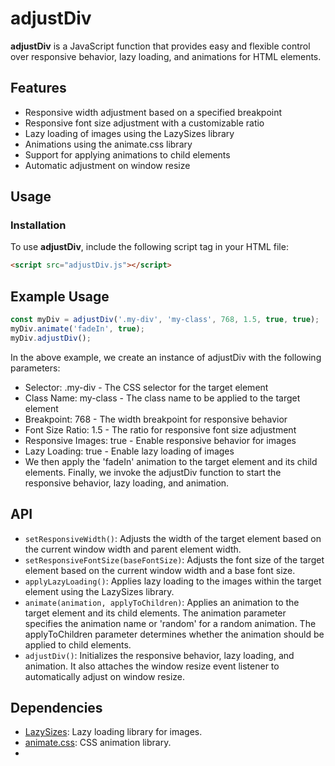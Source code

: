 # adjustDiv

**adjustDiv** is a JavaScript function that provides easy and flexible control over responsive behavior, lazy loading, and animations for HTML elements.

## Features

- Responsive width adjustment based on a specified breakpoint
- Responsive font size adjustment with a customizable ratio
- Lazy loading of images using the LazySizes library
- Animations using the animate.css library
- Support for applying animations to child elements
- Automatic adjustment on window resize

## Usage

### Installation

To use **adjustDiv**, include the following script tag in your HTML file:

```html
<script src="adjustDiv.js"></script>
```
  
## Example Usage
```javascript
const myDiv = adjustDiv('.my-div', 'my-class', 768, 1.5, true, true);
myDiv.animate('fadeIn', true);
myDiv.adjustDiv();
```


In the above example, we create an instance of adjustDiv with the following parameters:

- Selector: .my-div - The CSS selector for the target element
- Class Name: my-class - The class name to be applied to the target element
- Breakpoint: 768 - The width breakpoint for responsive behavior
- Font Size Ratio: 1.5 - The ratio for responsive font size adjustment
- Responsive Images: true - Enable responsive behavior for images
- Lazy Loading: true - Enable lazy loading of images
- We then apply the 'fadeIn' animation to the target element and its child elements. Finally, we invoke the adjustDiv function to start the responsive behavior, lazy loading, and animation.

## API

- `setResponsiveWidth()`: Adjusts the width of the target element based on the current window width and parent element width.
- `setResponsiveFontSize(baseFontSize)`: Adjusts the font size of the target element based on the current window width and a base font size.
- `applyLazyLoading()`: Applies lazy loading to the images within the target element using the LazySizes library.
- `animate(animation, applyToChildren)`: Applies an animation to the target element and its child elements. The animation parameter specifies the animation name or 'random' for a random animation. The applyToChildren parameter determines whether the animation should be applied to child elements.
- `adjustDiv()`: Initializes the responsive behavior, lazy loading, and animation. It also attaches the window resize event listener to automatically adjust on window resize.

## Dependencies
- [LazySizes](https://github.com/aFarkas/lazysizes): Lazy loading library for images.
- [animate.css](https://animate.style/): CSS animation library.
- 
